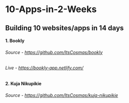 # 10-Apps-in-2-Weeks

## Building 10 websites/apps in 14 days

#### 1. Bookly
###### Source - https://github.com/ItsCosmas/bookly
###### Live - https://bookly-app.netlify.com/

#### 2. Kuja Nikupikie
###### Source - https://github.com/ItsCosmas/kuja-nikupikie
